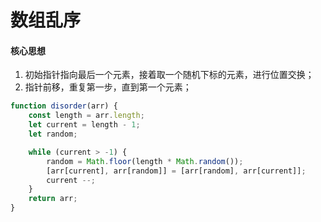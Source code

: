 # 数组乱序

#### 核心思想
1. 初始指针指向最后一个元素，接着取一个随机下标的元素，进行位置交换；
2. 指针前移，重复第一步，直到第一个元素；

```js
function disorder(arr) {
    const length = arr.length;
    let current = length - 1;
    let random;

    while (current > -1) {
        random = Math.floor(length * Math.random());
        [arr[current], arr[random]] = [arr[random], arr[current]];
        current --;
    }
    return arr;
}
```